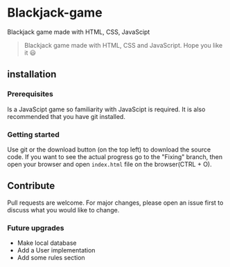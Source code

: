 # Blackjack-game

Blackjack game made with HTML, CSS, JavaScipt

> Blackjack game made with HTML, CSS and JavaScript. Hope you like it :smiley:

## installation

### Prerequisites

Is a JavaScipt game so familiarity with JavaScipt is required. It is also recommended that you have git installed.

### Getting started

Use git or the download button (on the top left) to download the source code. If you want to see the actual progress go to the "Fixing" branch, then open your browser and open `index.html` file on the browser(CTRL + O).

## Contribute

Pull requests are welcome. For major changes, please open an issue first to discuss what you would like to change.

### Future upgrades

- Make local database
- Add a User implementation
- Add some rules section
